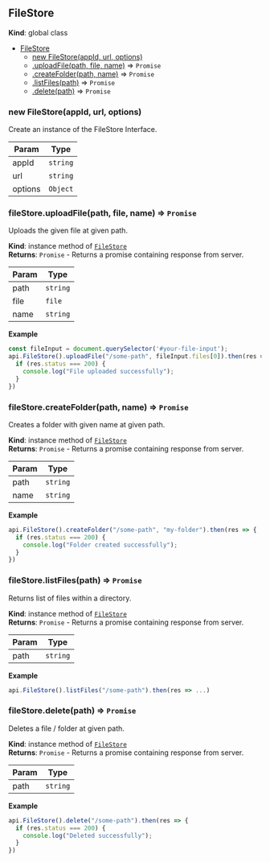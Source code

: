 <a name="FileStore"></a>

## FileStore
**Kind**: global class  

* [FileStore](#FileStore)
    * [new FileStore(appId, url, options)](#new_FileStore_new)
    * [.uploadFile(path, file, name)](#FileStore+uploadFile) ⇒ <code>Promise</code>
    * [.createFolder(path, name)](#FileStore+createFolder) ⇒ <code>Promise</code>
    * [.listFiles(path)](#FileStore+listFiles) ⇒ <code>Promise</code>
    * [.delete(path)](#FileStore+delete) ⇒ <code>Promise</code>

<a name="new_FileStore_new"></a>

### new FileStore(appId, url, options)
Create an instance of the FileStore Interface.


| Param | Type |
| --- | --- |
| appId | <code>string</code> | 
| url | <code>string</code> | 
| options | <code>Object</code> | 

<a name="FileStore+uploadFile"></a>

### fileStore.uploadFile(path, file, name) ⇒ <code>Promise</code>
Uploads the given file at given path.

**Kind**: instance method of [<code>FileStore</code>](#FileStore)  
**Returns**: <code>Promise</code> - Returns a promise containing response from server.  

| Param | Type |
| --- | --- |
| path | <code>string</code> | 
| file | <code>file</code> | 
| name | <code>string</code> | 

**Example**  
```js
const fileInput = document.querySelector('#your-file-input');
api.FileStore().uploadFile("/some-path", fileInput.files[0]).then(res => {
  if (res.status === 200) {
    console.log("File uploaded successfully");
  }
})
```
<a name="FileStore+createFolder"></a>

### fileStore.createFolder(path, name) ⇒ <code>Promise</code>
Creates a folder with given name at given path.

**Kind**: instance method of [<code>FileStore</code>](#FileStore)  
**Returns**: <code>Promise</code> - Returns a promise containing response from server.  

| Param | Type |
| --- | --- |
| path | <code>string</code> | 
| name | <code>string</code> | 

**Example**  
```js
api.FileStore().createFolder("/some-path", "my-folder").then(res => {
  if (res.status === 200) {
    console.log("Folder created successfully");
  }
})
```
<a name="FileStore+listFiles"></a>

### fileStore.listFiles(path) ⇒ <code>Promise</code>
Returns list of files within a directory.

**Kind**: instance method of [<code>FileStore</code>](#FileStore)  
**Returns**: <code>Promise</code> - Returns a promise containing response from server.  

| Param | Type |
| --- | --- |
| path | <code>string</code> | 

**Example**  
```js
api.FileStore().listFiles("/some-path").then(res => ...)
```
<a name="FileStore+delete"></a>

### fileStore.delete(path) ⇒ <code>Promise</code>
Deletes a file / folder at given path.

**Kind**: instance method of [<code>FileStore</code>](#FileStore)  
**Returns**: <code>Promise</code> - Returns a promise containing response from server.  

| Param | Type |
| --- | --- |
| path | <code>string</code> | 

**Example**  
```js
api.FileStore().delete("/some-path").then(res => {
  if (res.status === 200) {
    console.log("Deleted successfully");
  }
})
```
